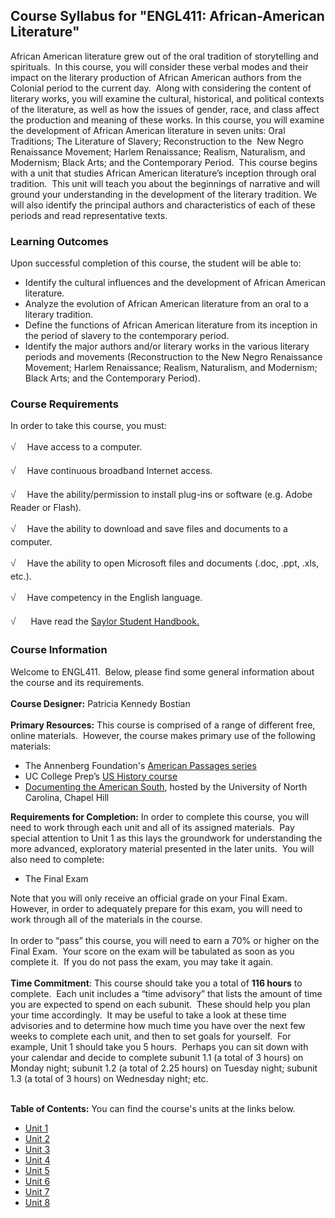 Course Syllabus for "ENGL411: African-American Literature"
----------------------------------------------------------

African American literature grew out of the oral tradition of
storytelling and spirituals.  In this course, you will consider these
verbal modes and their impact on the literary production of African
American authors from the Colonial period to the current day.  Along
with considering the content of literary works, you will examine the
cultural, historical, and political contexts of the literature, as well
as how the issues of gender, race, and class affect the production and
meaning of these works. In this course, you will examine the development
of African American literature in seven units: Oral Traditions; The
Literature of Slavery; Reconstruction to the  New Negro Renaissance
Movement; Harlem Renaissance; Realism, Naturalism, and Modernism; Black
Arts; and the Contemporary Period.  This course begins with a unit that
studies African American literature’s inception through oral tradition. 
This unit will teach you about the beginnings of narrative and will
ground your understanding in the development of the literary tradition.
We will also identify the principal authors and characteristics of each
of these periods and read representative texts.

### Learning Outcomes

Upon successful completion of this course, the student will be able
to:  

-   Identify the cultural influences and the development of African
    American literature.
-   Analyze the evolution of African American literature from an oral to
    a literary tradition.
-   Define the functions of African American literature from its
    inception in the period of slavery to the contemporary period. 
-   Identify the major authors and/or literary works in the various
    literary periods and movements (Reconstruction to the New Negro
    Renaissance Movement; Harlem Renaissance; Realism, Naturalism, and
    Modernism; Black Arts; and the Contemporary Period).

### Course Requirements

In order to take this course, you must:  
  
 <span
style="color: rgb(85, 85, 85); font-family: 'Myriad Pro', 'Gill Sans', 'Gill Sans MT', Calibri, sans-serif; font-size: 16px; line-height: 24px; text-align: left; -webkit-text-size-adjust: none; ">√
   </span>Have access to a computer.  
  
 <span
style="color: rgb(85, 85, 85); font-family: 'Myriad Pro', 'Gill Sans', 'Gill Sans MT', Calibri, sans-serif; font-size: 16px; line-height: 24px; text-align: left; -webkit-text-size-adjust: none; ">√
   </span>Have continuous broadband Internet access.  
  
 <span
style="color: rgb(85, 85, 85); font-family: 'Myriad Pro', 'Gill Sans', 'Gill Sans MT', Calibri, sans-serif; font-size: 16px; line-height: 24px; text-align: left; -webkit-text-size-adjust: none; ">√
   </span>Have the ability/permission to install plug-ins or software
(e.g. Adobe Reader or Flash).  
  
 <span
style="color: rgb(85, 85, 85); font-family: 'Myriad Pro', 'Gill Sans', 'Gill Sans MT', Calibri, sans-serif; font-size: 16px; line-height: 24px; text-align: left; -webkit-text-size-adjust: none; ">√
   </span>Have the ability to download and save files and documents to a
computer.  
  
 <span
style="color: rgb(85, 85, 85); font-family: 'Myriad Pro', 'Gill Sans', 'Gill Sans MT', Calibri, sans-serif; font-size: 16px; line-height: 24px; text-align: left; -webkit-text-size-adjust: none; ">√
   </span>Have the ability to open Microsoft files and documents (.doc,
.ppt, .xls, etc.).  
  
 <span
style="color: rgb(85, 85, 85); font-family: 'Myriad Pro', 'Gill Sans', 'Gill Sans MT', Calibri, sans-serif; font-size: 16px; line-height: 24px; text-align: left; -webkit-text-size-adjust: none; ">√
   </span>Have competency in the English language.  

<span
style="color: rgb(85, 85, 85); font-family: 'Myriad Pro', 'Gill Sans', 'Gill Sans MT', Calibri, sans-serif; font-size: 16px; line-height: 24px; text-align: left; -webkit-text-size-adjust: none; ">√</span>  
   Have read the [Saylor Student
Handbook.](http://www.saylor.org/site/wp-content/uploads/2012/05/Saylor-StudentHandbook.pdf)

### Course Information

Welcome to ENGL411.  Below, please find some general information about
the course and its requirements.  
    
 **Course Designer:** Patricia Kennedy Bostian  
    
 **Primary Resources:** This course is comprised of a range of different
free, online materials.  However, the course makes primary use of the
following materials:  

-   The Annenberg Foundation's [American Passages
    series](http://www.learner.org/resources/series164.html)
-   UC College Prep’s [US History
    course](http://www.ucopenaccess.org/course/view.php?id=82)
-   [Documenting the American South](http://docsouth.unc.edu/), hosted
    by the University of North Carolina, Chapel Hill

**Requirements for Completion:** In order to complete this course, you
will need to work through each unit and all of its assigned materials. 
Pay special attention to Unit 1 as this lays the groundwork for
understanding the more advanced, exploratory material presented in the
later units.  You will also need to complete:  

-   The Final Exam 

Note that you will only receive an official grade on your Final Exam. 
However, in order to adequately prepare for this exam, you will need to
work through all of the materials in the course.  
    
 In order to “pass” this course, you will need to earn a 70% or higher
on the Final Exam.  Your score on the exam will be tabulated as soon as
you complete it.  If you do not pass the exam, you may take it again.  
    
 **Time Commitment**: This course should take you a total of **116
hours** to complete.  Each unit includes a “time advisory” that lists
the amount of time you are expected to spend on each subunit.  These
should help you plan your time accordingly.  It may be useful to take a
look at these time advisories and to determine how much time you have
over the next few weeks to complete each unit, and then to set goals for
yourself.  For example, Unit 1 should take you 5 hours.  Perhaps you can
sit down with your calendar and decide to complete subunit 1.1 (a total
of 3 hours) on Monday night; subunit 1.2 (a total of 2.25 hours) on
Tuesday night; subunit 1.3 (a total of 3 hours) on Wednesday night;
etc.  
    

**Table of Contents:** You can find the course's units at the links below.

- [Unit 1](https://legacy.saylor.org/engl411/Unit01/)
- [Unit 2](https://legacy.saylor.org/engl411/Unit02/)
- [Unit 3](https://legacy.saylor.org/engl411/Unit03/)
- [Unit 4](https://legacy.saylor.org/engl411/Unit04/)
- [Unit 5](https://legacy.saylor.org/engl411/Unit05/)
- [Unit 6](https://legacy.saylor.org/engl411/Unit06/)
- [Unit 7](https://legacy.saylor.org/engl411/Unit07/)
- [Unit 8](https://legacy.saylor.org/engl411/Unit08/)
